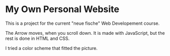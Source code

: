 # My Own Personal Website

This is a project for the current "neue fische" Web Developement course.

The Arrow moves, when you scroll down. It is made with JavaScript, but the rest is done in HTML and CSS.

I tried a color scheme that fitted the picture.
